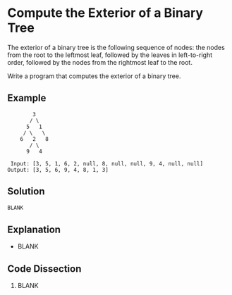 # Compute the Exterior of a Binary Tree
The exterior of a binary tree is the following sequence of nodes: the nodes from the root to the leftmost leaf, followed by the leaves in left-to-right order, followed by the nodes from the rightmost leaf to the root.

Write a program that computes the exterior of a binary tree.

## Example
```
        3
       / \
      5   1
     / \   \
    6   2   8
       / \
      9   4

 Input: [3, 5, 1, 6, 2, null, 8, null, null, 9, 4, null, null]
Output: [3, 5, 6, 9, 4, 8, 1, 3]

```

## Solution
```python
BLANK
```

## Explanation
* BLANK

## Code Dissection
1. BLANK